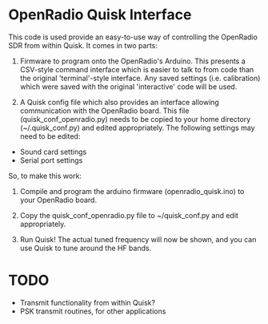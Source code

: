 OpenRadio Quisk Interface
=========================

This code is used provide an easy-to-use way of controlling the OpenRadio SDR from within Quisk.
It comes in two parts:

1. Firmware to program onto the OpenRadio's Arduino. This presents a CSV-style command interface which is easier to talk to from code than the original 'terminal'-style interface. Any saved settings (i.e. calibration) which were saved with the original 'interactive' code will be used. 

2. A Quisk config file which also provides an interface allowing communication with the OpenRadio board. This file (quisk_conf_openradio.py) needs to be copied to your home directory (~/.quisk_conf.py) and edited appropriately. The following settings may need to be edited:
 * Sound card settings
 * Serial port settings

So, to make this work:

1. Compile and program the arduino firmware (openradio_quisk.ino) to your OpenRadio board.

2. Copy the quisk_conf_openradio.py file to ~/quisk_conf.py and edit appropriately.

3. Run Quisk! The actual tuned frequency will now be shown, and you can use Quisk to tune around the HF bands. 

TODO
====
* Transmit functionality from within Quisk?
* PSK transmit routines, for other applications

